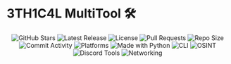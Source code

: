 # 3TH1C4L MultiTool 🛠️

<p align="center">
<img src="https://img.shields.io/github/stars/RPxGoon/3TH1C4L-MultiTool?color=brightgreen&label=Stars&style=for-the-badge" alt="GitHub Stars">
<img src="https://img.shields.io/github/v/release/RPxGoon/3TH1C4L-MultiTool?color=blueviolet&label=Latest%20Release&style=for-the-badge" alt="Latest Release">
<img src="https://img.shields.io/github/license/RPxGoon/3TH1C4L-MultiTool?color=lightgrey&style=for-the-badge" alt="License">
<img src="https://img.shields.io/github/issues-pr/RPxGoon/3TH1C4L-MultiTool?color=ff7f00&label=Pull%20Requests&style=for-the-badge" alt="Pull Requests">
<img src="https://img.shields.io/github/repo-size/RPxGoon/3TH1C4L-MultiTool?color=gold&label=Repo%20Size&style=for-the-badge" alt="Repo Size">
<img src="https://img.shields.io/github/commit-activity/m/RPxGoon/3TH1C4L-MultiTool?color=crimson&label=Monthly%20Commits&style=for-the-badge" alt="Commit Activity">

<img src="https://img.shields.io/badge/Platform-Windows%20|%20Linux-2ea44f?style=for-the-badge&logo=windows&logoColor=white" alt="Platforms">
<img src="https://img.shields.io/badge/Made%20With-Python-3776AB?style=for-the-badge&logo=python&logoColor=white" alt="Made with Python">
<img src="https://img.shields.io/badge/Interface-CLI-171717?style=for-the-badge&logo=windowsterminal&logoColor=white" alt="CLI">
<img src="https://img.shields.io/badge/Category-OSINT-7D4698?style=for-the-badge&logo=magnifying-glass&logoColor=white" alt="OSINT">
<img src="https://img.shields.io/badge/Category-Discord%20Tools-5865F2?style=for-the-badge&logo=discord&logoColor=white" alt="Discord Tools">
<img src="https://img.shields.io/badge/Category-Networking-7D4698?style=for-the-badge&logo=network-wired&logoColor=white" alt="Networking">

</p>
